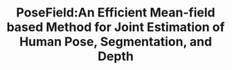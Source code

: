 ---
title: "PoseField:An Efficient Mean-field based Method for Joint Estimation of Human Pose, Segmentation, and Depth"
year: 2013
pdf_url: "http://www.robots.ox.ac.uk/~tvg/publications/2013/Vineet_Sheasby_EMMCVPR_2013.pdf"
category: "vision"
author_list: "Vibhav Vineet, Glenn Sheasby, Jonathan Warrell, Philip H.S. Torr"
grant: "NULL"
pub_in: "In Proceedings of International Conference on Energy Minimization Methods in Computer Vision and Pattern Recognition (EMMCVPR)"
---
